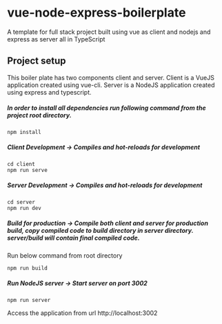 # vue-node-express-boilerplate
A template for full stack project built using vue as client and nodejs and express as server all in TypeScript

## Project setup
This boiler plate has two components client and server. 
Client is a VueJS application created using vue-cli. 
Server is a NodeJS application created using express and typescript.

##### In order to install all dependencies run following command from the project root directory.
```
npm install
```

##### Client Development -> Compiles and hot-reloads for development
```
cd client
npm run serve
```

##### Server Development -> Compiles and hot-reloads for development
```
cd server
npm run dev
```

##### Build for production -> Compile both client and server for production build, copy compiled code to build directory in server directory. server/build will contain final compiled code.
Run below command from root directory 
```
npm run build

```

##### Run NodeJS server -> Start server on port 3002 
```
npm run server

```
Access the application from url http://localhost:3002